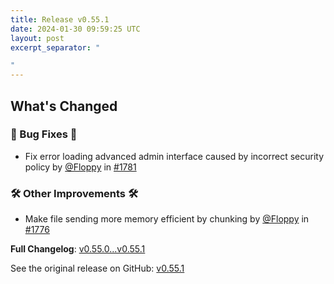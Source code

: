 ```yaml
---
title: Release v0.55.1
date: 2024-01-30 09:59:25 UTC
layout: post
excerpt_separator: "

"
---
```

<!-- Release notes generated using configuration in .github/release.yml at main -->

## What's Changed
### 🐛 Bug Fixes 🐛
* Fix error loading advanced admin interface caused by incorrect security policy by [@Floppy](https://github.com/Floppy) in [#1781](https://github.com/manyfold3d/manyfold/pull/1781)
### 🛠️ Other Improvements 🛠️
* Make file sending more memory efficient by chunking by [@Floppy](https://github.com/Floppy) in [#1776](https://github.com/manyfold3d/manyfold/pull/1776)


**Full Changelog**: [v0.55.0...v0.55.1](https://github.com/manyfold3d/manyfold/compare/v0.55.0...v0.55.1)

See the original release on GitHub: [v0.55.1](https://github.com/manyfold3d/manyfold/releases/tag/v0.55.1)
